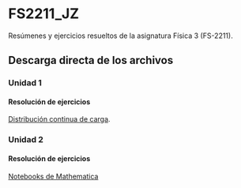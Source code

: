 # FS2211_JZ
Resúmenes y ejercicios resueltos de la asignatura Física 3 (FS-2211).
## Descarga directa de los archivos
### Unidad 1
#### Resolución de ejercicios
[Distribución continua de carga](https://github.com/JuniorDZambra/FS2211_JZ/raw/main/Resolucion_de_ejercicios/FS2211-RS.pdf).
### Unidad 2
#### Resolución de ejercicios
[Notebooks de Mathematica](https://github.com/JuniorDZambra/FS2211_JZ/raw/main/Resolucion_de_ejercicios/Unidad2/NotebooksUnidad2.zip)
